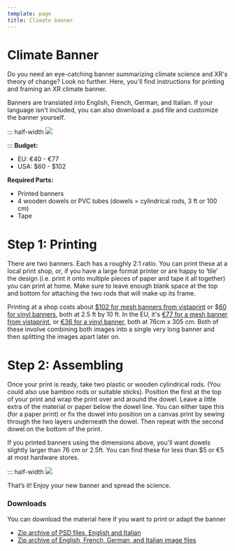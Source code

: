 ```yaml
---
template: page
title: Climate banner
---
```


# Climate Banner

Do you need an eye-catching banner summarizing climate science and XR's theory of change? Look no further. Here, you'll find instructions for printing and framing an XR climate banner.

Banners are translated into English, French, German, and Italian. If your language isn't included, you can also download a .psd file and customize the banner yourself.

::: half-width
![](https://resources.xrscience.earth/projects/climate-banner/climate-banner.jpg)

:::
**Budget:**

* EU: €40 - €77
* USA: $60 - $102

**Required Parts:**

* Printed banners
* 4 wooden dowels or PVC tubes (dowels = cylindrical rods, 3 ft or 100 cm)
* Tape

# Step 1: Printing

There are two banners. Each has a roughly 2:1 ratio. You can print these at a local print shop, or, if you have a large format printer or are happy to ‘tile’ the design (i.e. print it onto multiple pieces of paper and tape it all together) you can print at home. Make sure to leave enough blank space at the top and bottom for attaching the two rods that will make up its frame.

Printing at a shop costs about [$102 for mesh banners from vistaprint](https://www.vistaprint.com/signs-posters/mesh-banners?xnav=Banners%3AFamily+Page_Family+Page_undefined_tile-image_1_HZE) or $[60 for vinyl banners](https://www.vistaprint.com/signs-posters/vinyl-banners?xnav=Signs+and+Posters%3ACategory+Page_Category+Page_undefined_tile-shell_0_PW4), both at 2.5 ft by 10 ft. In the EU, it's [€77 for a mesh banner from vistaprint](https://www.vistaprint.de/aussenwerbung-banner/mesh-banner?xnav=swsProductOnly_ResultTitle), or [€36 for a vinyl banner](https://www.vistaprint.de/aussenwerbung-banner/vinyl-werbebanner?xnav=swsProductOnly_ResultTitle), both at 76cm x 305 cm. Both of these involve combining both images into a single very long banner and then splitting the images apart later on.

# Step 2: Assembling

Once your print is ready, take two plastic or wooden cylindrical rods. (You could also use bamboo rods or suitable sticks). Position the first at the top of your print and wrap the print over and around the dowel. Leave a little extra of the material or paper below the dowel line. You can either tape this (for a paper print) or fix the dowel into position on a canvas print by sewing through the two layers underneath the dowel. Then repeat with the second dowel on the bottom of the print.

If you printed banners using the dimensions above, you'll want dowels slightly larger than 76 cm or 2.5ft. You can find these for less than $5 or €5 at most hardware stores.

::: half-width
![](https://resources.xrscience.earth/projects/climate-banner/explanation.jpg)


That’s it! Enjoy your new banner and spread the science.

### Downloads

You can download the material here if you want to print or adapt the banner

* [Zip archive of PSD files, English and Italian](https://resources.xrscience.earth/projects/climate-banner/psd.zip)
* [Zip archive of English, French, German, and Italian image files](https://resources.xrscience.earth/projects/climate-banner/jpg-png-pdf-all-langs.zip)
